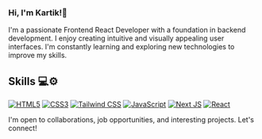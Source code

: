 
###  Hi, I'm Kartik!👋

I'm a passionate Frontend React Developer with a foundation in backend development. I enjoy creating intuitive and visually appealing user interfaces. I'm constantly learning and exploring new technologies to improve my skills.

## Skills 💻⚙️
<!--
<svg xmlns="http://www.w3.org/2000/svg" viewBox="0 0 128 128">
  <rect x="4" y="4" width="120" height="120" rx="10" ry="10" fill="#E44D26"/>
  <polygon points="54.42 88 73.57 88 78.84 67.39 49.16 67.39 54.42 88" fill="#fff"/>
  <polygon points="39.58 23.13 34.32 43.74 63.99 43.74 59.72 23.13 39.58 23.13" fill="#fff"/>
  <polygon points="46.57 56 81.43 56 78.85 76.68 63.99 82 49.13 76.68 46.57 56" fill="#fff"/>
  <path d="M91.57,23H36.43A1.43,1.43,0,0,0,35,24.43V103.57A1.43,1.43,0,0,0,36.43,105H91.57A1.43,1.43,0,0,0,93,103.57V24.43A1.43,1.43,0,0,0,91.57,23ZM78.23,64.79H54.39v-10h23.84v-10H54.39V34.67h23.84V24.54H49.13V76.68H78.23Z" fill="#fff"/>
</svg>
<svg xmlns="http://www.w3.org/2000/svg" viewBox="0 0 128 128">
  <path fill="#1572B6" d="M11.4 116.9l-7.7-86.4h104.6l-7.6 86.4-45.7 12.7z"/>
  <path fill="#33A9DC" d="M64 118.3l37.9-10.4 7.1-80.2H56.9z"/>
  <path fill="#fff" d="M64 51.9h18.4l1.3-14.4H64V23.1c0-4 1.1-6.7 6.8-6.7H78V2.5C76.4 2.3 73.8 2 70.2 2 61.1 2 54 8.5 54 17.3v9.6H40.4L39.1 51.9h14.9v14.6H36c-8.3 0-13.6 4.9-13.6 13.7v16.3h25.7l1.9 21.3H11.3V118c0 8.8 5.3 13.7 13.6 13.7h1.6c9.8 0 15.9-5.6 18.5-11.1 1.1-2.6 1.9-5.9 2.4-9.1l2.4-10.9 23.9-6.4 3.8 13.5c.9 3.3 2.5 8.2 5.4 10.6 3.3 2.8 7.5 4.2 13.6 4.2h1.6c8.3 0 13.6-4.9 13.6-13.7V63.5H76.2l-1.9-21.6H98v-16C98 11.1 92.7 6 84.5 6h-1.6c-9.8 0-15.9 5.6-18.5 11.1-1.1 2.6-1.9 5.9-2.4 9.1l-2.4 11.1L33.5 45l-3.8-13.6c-.9-3.2-2.5-8.2-5.4-10.6C21.1 17.6 17 16 11.3 16h-1.6C1.1 16 0 20.9 0 29.7v14.6h25.7L27.6 81.7z"/>
</svg>/-->



[![HTML5](https://img.shields.io/badge/-HTML5-E34F26?style=flat&logo=html5&logoColor=white)](#) 
[![CSS3](https://img.shields.io/badge/-CSS3-1572B6?style=flat&logo=css3&logoColor=white)](#) 
[![Tailwind CSS](https://img.shields.io/badge/-Tailwind%20CSS-38B2AC?style=flat&logo=tailwind-css&logoColor=white)](#)
[![JavaScript](https://img.shields.io/badge/-JavaScript-F7DF1E?style=flat&logo=javascript&logoColor=white)](#)
[![Next JS](https://img.shields.io/badge/-Next.js-E34F26?style=flat&logo=next.js&logoColor=white)](#)
[![React](https://img.shields.io/badge/-React-61DAFB?style=flat&logo=react&logoColor=white)](#) 
<!--[![Visual Studio Code](https://img.shields.io/badge/-Visual%20Studio%20Code-007ACC?style=flat&logo=visual-studio-code&logoColor=white)](#) [![Webpack](https://img.shields.io/badge/-Webpack-8DD6F9?style=flat&logo=webpack&logoColor=white)](#) -->


I'm open to collaborations, job opportunities, and interesting projects. Let's connect!

<!--
## Projects

### Project 1

Brief description or highlights of your project.

- Tech stack: Technologies used in the project.
- Demo: Link to live demo or deployed version.
- Repository: Link to the GitHub repository.

### Project 2

Brief description or highlights of your project.

- Tech stack: Technologies used in the project.
- Demo: Link to live demo or deployed version.
- Repository: Link to the GitHub repository.

## Experience

### Company Name

- Role: Frontend Developer
- Dates: Month Year - Month Year
- Description: Brief overview of your responsibilities and achievements.

<!--
### Company Name

- Role: Backend Developer (part-time)
- Dates: Month Year - Month Year
- Description: Brief overview of your responsibilities and achievements.
-->
<!--
## Education

- Degree: Bachelor's in Computer Science
- University: Your University Name
- Year: Graduation Year

## Open Source Contributions

- Mention any open-source projects you have contributed to.

## Awards and Certifications

- Mention any relevant awards or certifications you have received.
## Contact 🌐📧

- **LinkedIn:** [![LinkedIn](https://img.shields.io/badge/-LinkedIn-0077B5?style=flat&logo=linkedin&logoColor=white)](https://www.linkedin.com/in/your-linkedin-profile)
- **Twitter:** [![Twitter](https://img.shields.io/badge/-Twitter-1DA1F2?style=flat&logo=twitter&logoColor=white)](https://www.twitter.com/your-twitter-profile)
- **Portfolio:** [![Portfolio](https://img.shields.io/badge/-Portfolio-1abc9c?style=flat)](https://www.yourportfolio.com)

<!--
**bunn-y/bunn-y** is a ✨ _special_ ✨ repository because its `README.md` (this file) appears on your GitHub profile.

Here are some ideas to get you started:

- 🔭 I’m currently working on ...
- 🌱 I’m currently learning ...
- 👯 I’m looking to collaborate on ...
- 🤔 I’m looking for help with ...
- 💬 Ask me about ...
- 📫 How to reach me: ...
- 😄 Pronouns: ...
- ⚡ Fun fact: ...
-->
